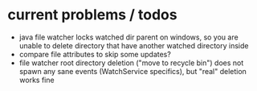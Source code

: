 # current problems / todos

* java file watcher locks watched dir parent on windows, so you are unable to delete directory that have another watched
  directory inside
* compare file attributes to skip some updates?
* file watcher root directory deletion ("move to recycle bin") does not spawn any sane events (WatchService specifics),
  but "real" deletion works fine